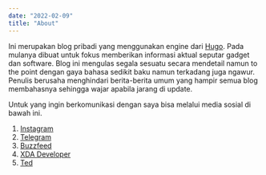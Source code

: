 ```yaml
---
date: "2022-02-09"
title: "About"
---
```


Ini merupakan blog pribadi yang menggunakan engine dari [Hugo]((https://github.com/gohugoio)). Pada mulanya dibuat untuk fokus memberikan informasi aktual seputar gadget dan software. Blog ini mengulas segala sesuatu secara mendetail namun to the point dengan gaya bahasa sedikit baku namun terkadang juga ngawur. Penulis berusaha menghindari berita-berita umum yang hampir semua blog membahasnya sehingga wajar apabila jarang di update.

Untuk yang ingin berkomunikasi dengan saya bisa melalui media sosial di bawah ini.

1. [Instagram](https://www.instagram.com/aditntya/)
1. [Telegram](https://t.me/s/teknodua)
1. [Buzzfeed](https://www.buzzfeed.com/adityasukandi)
1. [XDA Developer](https://forum.xda-developers.com/m/aditdantya.11993667/about)
1. [Ted](https://www.ted.com/profiles/33076570/about)

